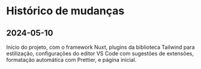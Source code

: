 # Histórico de mudanças

## 2024-05-10

Início do projeto, com o framework Nuxt, plugins da biblioteca Tailwind para
estilização, configurações do editor VS Code com sugestões de extensões,
formatação automática com Prettier, e página inicial.
